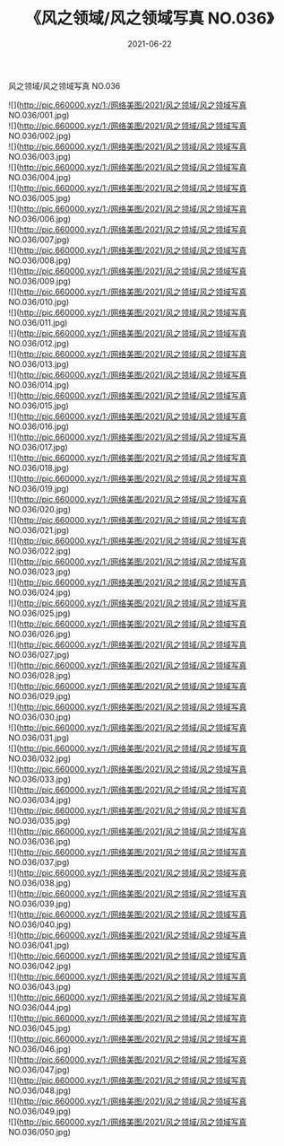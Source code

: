 ﻿---
layout: post
title:  《风之领域/风之领域写真 NO.036》
date:   2021-06-22
img: http://pic.660000.xyz/1:/网络美图/2021/风之领域/风之领域写真 NO.036/000.jpg
categories: [美女, 清纯, 唯美]
---

风之领域/风之领域写真 NO.036

 ![](http://pic.660000.xyz/1:/网络美图/2021/风之领域/风之领域写真 NO.036/001.jpg) <br>![](http://pic.660000.xyz/1:/网络美图/2021/风之领域/风之领域写真 NO.036/002.jpg) <br>![](http://pic.660000.xyz/1:/网络美图/2021/风之领域/风之领域写真 NO.036/003.jpg) <br>![](http://pic.660000.xyz/1:/网络美图/2021/风之领域/风之领域写真 NO.036/004.jpg) <br>![](http://pic.660000.xyz/1:/网络美图/2021/风之领域/风之领域写真 NO.036/005.jpg) <br>![](http://pic.660000.xyz/1:/网络美图/2021/风之领域/风之领域写真 NO.036/006.jpg) <br>![](http://pic.660000.xyz/1:/网络美图/2021/风之领域/风之领域写真 NO.036/007.jpg) <br>![](http://pic.660000.xyz/1:/网络美图/2021/风之领域/风之领域写真 NO.036/008.jpg) <br>![](http://pic.660000.xyz/1:/网络美图/2021/风之领域/风之领域写真 NO.036/009.jpg) <br>![](http://pic.660000.xyz/1:/网络美图/2021/风之领域/风之领域写真 NO.036/010.jpg) <br>![](http://pic.660000.xyz/1:/网络美图/2021/风之领域/风之领域写真 NO.036/011.jpg) <br>![](http://pic.660000.xyz/1:/网络美图/2021/风之领域/风之领域写真 NO.036/012.jpg) <br>![](http://pic.660000.xyz/1:/网络美图/2021/风之领域/风之领域写真 NO.036/013.jpg) <br>![](http://pic.660000.xyz/1:/网络美图/2021/风之领域/风之领域写真 NO.036/014.jpg) <br>![](http://pic.660000.xyz/1:/网络美图/2021/风之领域/风之领域写真 NO.036/015.jpg) <br>![](http://pic.660000.xyz/1:/网络美图/2021/风之领域/风之领域写真 NO.036/016.jpg) <br>![](http://pic.660000.xyz/1:/网络美图/2021/风之领域/风之领域写真 NO.036/017.jpg) <br>![](http://pic.660000.xyz/1:/网络美图/2021/风之领域/风之领域写真 NO.036/018.jpg) <br>![](http://pic.660000.xyz/1:/网络美图/2021/风之领域/风之领域写真 NO.036/019.jpg) <br>![](http://pic.660000.xyz/1:/网络美图/2021/风之领域/风之领域写真 NO.036/020.jpg) <br>![](http://pic.660000.xyz/1:/网络美图/2021/风之领域/风之领域写真 NO.036/021.jpg) <br>![](http://pic.660000.xyz/1:/网络美图/2021/风之领域/风之领域写真 NO.036/022.jpg) <br>![](http://pic.660000.xyz/1:/网络美图/2021/风之领域/风之领域写真 NO.036/023.jpg) <br>![](http://pic.660000.xyz/1:/网络美图/2021/风之领域/风之领域写真 NO.036/024.jpg) <br>![](http://pic.660000.xyz/1:/网络美图/2021/风之领域/风之领域写真 NO.036/025.jpg) <br>![](http://pic.660000.xyz/1:/网络美图/2021/风之领域/风之领域写真 NO.036/026.jpg) <br>![](http://pic.660000.xyz/1:/网络美图/2021/风之领域/风之领域写真 NO.036/027.jpg) <br>![](http://pic.660000.xyz/1:/网络美图/2021/风之领域/风之领域写真 NO.036/028.jpg) <br>![](http://pic.660000.xyz/1:/网络美图/2021/风之领域/风之领域写真 NO.036/029.jpg) <br>![](http://pic.660000.xyz/1:/网络美图/2021/风之领域/风之领域写真 NO.036/030.jpg) <br>![](http://pic.660000.xyz/1:/网络美图/2021/风之领域/风之领域写真 NO.036/031.jpg) <br>![](http://pic.660000.xyz/1:/网络美图/2021/风之领域/风之领域写真 NO.036/032.jpg) <br>![](http://pic.660000.xyz/1:/网络美图/2021/风之领域/风之领域写真 NO.036/033.jpg) <br>![](http://pic.660000.xyz/1:/网络美图/2021/风之领域/风之领域写真 NO.036/034.jpg) <br>![](http://pic.660000.xyz/1:/网络美图/2021/风之领域/风之领域写真 NO.036/035.jpg) <br>![](http://pic.660000.xyz/1:/网络美图/2021/风之领域/风之领域写真 NO.036/036.jpg) <br>![](http://pic.660000.xyz/1:/网络美图/2021/风之领域/风之领域写真 NO.036/037.jpg) <br>![](http://pic.660000.xyz/1:/网络美图/2021/风之领域/风之领域写真 NO.036/038.jpg) <br>![](http://pic.660000.xyz/1:/网络美图/2021/风之领域/风之领域写真 NO.036/039.jpg) <br>![](http://pic.660000.xyz/1:/网络美图/2021/风之领域/风之领域写真 NO.036/040.jpg) <br>![](http://pic.660000.xyz/1:/网络美图/2021/风之领域/风之领域写真 NO.036/041.jpg) <br>![](http://pic.660000.xyz/1:/网络美图/2021/风之领域/风之领域写真 NO.036/042.jpg) <br>![](http://pic.660000.xyz/1:/网络美图/2021/风之领域/风之领域写真 NO.036/043.jpg) <br>![](http://pic.660000.xyz/1:/网络美图/2021/风之领域/风之领域写真 NO.036/044.jpg) <br>![](http://pic.660000.xyz/1:/网络美图/2021/风之领域/风之领域写真 NO.036/045.jpg) <br>![](http://pic.660000.xyz/1:/网络美图/2021/风之领域/风之领域写真 NO.036/046.jpg) <br>![](http://pic.660000.xyz/1:/网络美图/2021/风之领域/风之领域写真 NO.036/047.jpg) <br>![](http://pic.660000.xyz/1:/网络美图/2021/风之领域/风之领域写真 NO.036/048.jpg) <br>![](http://pic.660000.xyz/1:/网络美图/2021/风之领域/风之领域写真 NO.036/049.jpg) <br>![](http://pic.660000.xyz/1:/网络美图/2021/风之领域/风之领域写真 NO.036/050.jpg) <br>